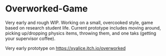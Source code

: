 # Overworked-Game
Very early and rough WIP. Working on a small, overcooked style, game based on research student life. Current prototype includes moving around, picking up/dropping physics items, throwing them, and one taks (getting your supervisor coffee).

Very early prototype on https://xyalice.itch.io/overworked
